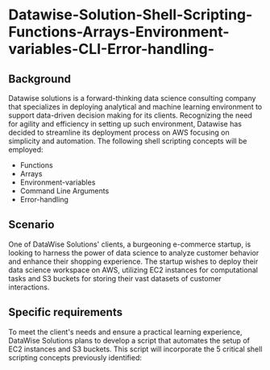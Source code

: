 # Datawise-Solution-Shell-Scripting-Functions-Arrays-Environment-variables-CLI-Error-handling-

## Background

Datawise solutions is a forward-thinking data science consulting company that specializes in deploying analytical and machine learning environment to support data-driven decision making for its clients.
Recognizing the need for agility and efficiency in setting up such environment, Datawise has decided to streamline its deployment process on AWS focusing on simplicity and automation.
The following shell scripting concepts will be employed:

- Functions
- Arrays
- Environment-variables
- Command Line Arguments
- Error-handling

## Scenario

One of DataWise Solutions' clients, a burgeoning e-commerce startup, is looking to harness the power of data science to analyze customer behavior and enhance their shopping experience. The startup wishes to deploy their data science workspace on AWS, utilizing EC2 instances for computational tasks and S3 buckets for storing their vast datasets of customer interactions.

## Specific requirements

To meet the client's needs and ensure a practical learning experience, DataWise Solutions plans to develop a script that automates the setup of EC2 instances and S3 buckets. This script will incorporate the 5 critical shell scripting concepts previously identified:

